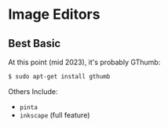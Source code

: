# Image Editors

## Best Basic

At this point (mid 2023), it's probably GThumb:

```sh
$ sudo apt-get install gthumb
```

Others Include:

* `pinta`
* `inkscape` (full feature)

